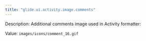 ```yaml
---
title: "glide.ui.activity.image.comments"
---
```


Description: Additional comments image used in Activity formatter:

Value: `images/icons/comment_16.gif`